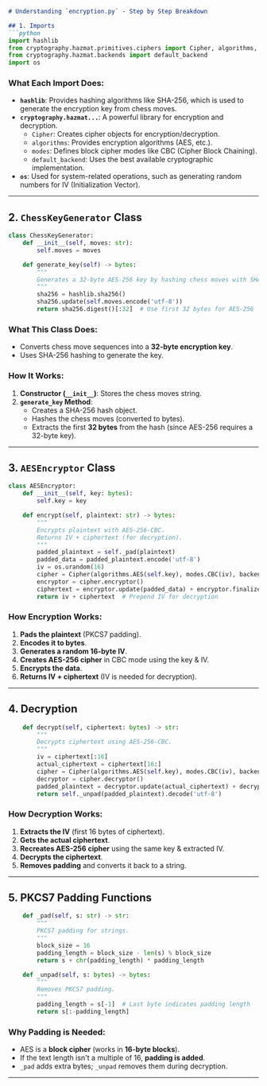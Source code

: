 ```md
# Understanding `encryption.py` - Step by Step Breakdown

## 1. Imports
```python
import hashlib
from cryptography.hazmat.primitives.ciphers import Cipher, algorithms, modes
from cryptography.hazmat.backends import default_backend
import os
```

### **What Each Import Does:**
- **`hashlib`**: Provides hashing algorithms like SHA-256, which is used to generate the encryption key from chess moves.
- **`cryptography.hazmat...`**: A powerful library for encryption and decryption.
  - `Cipher`: Creates cipher objects for encryption/decryption.
  - `algorithms`: Provides encryption algorithms (AES, etc.).
  - `modes`: Defines block cipher modes like CBC (Cipher Block Chaining).
  - `default_backend`: Uses the best available cryptographic implementation.
- **`os`**: Used for system-related operations, such as generating random numbers for IV (Initialization Vector).

---

## 2. `ChessKeyGenerator` Class
```python
class ChessKeyGenerator:
    def __init__(self, moves: str):
        self.moves = moves

    def generate_key(self) -> bytes:
        """
        Generates a 32-byte AES-256 key by hashing chess moves with SHA-256.
        """
        sha256 = hashlib.sha256()
        sha256.update(self.moves.encode('utf-8'))
        return sha256.digest()[:32]  # Use first 32 bytes for AES-256
```
### **What This Class Does:**
- Converts chess move sequences into a **32-byte encryption key**.
- Uses SHA-256 hashing to generate the key.

### **How It Works:**
1. **Constructor (`__init__`)**: Stores the chess moves string.
2. **`generate_key` Method**:
   - Creates a SHA-256 hash object.
   - Hashes the chess moves (converted to bytes).
   - Extracts the first **32 bytes** from the hash (since AES-256 requires a 32-byte key).

---

## 3. `AESEncryptor` Class
```python
class AESEncryptor:
    def __init__(self, key: bytes):
        self.key = key

    def encrypt(self, plaintext: str) -> bytes:
        """
        Encrypts plaintext with AES-256-CBC.
        Returns IV + ciphertext (for decryption).
        """
        padded_plaintext = self._pad(plaintext)
        padded_data = padded_plaintext.encode('utf-8')
        iv = os.urandom(16)
        cipher = Cipher(algorithms.AES(self.key), modes.CBC(iv), backend=default_backend())
        encryptor = cipher.encryptor()
        ciphertext = encryptor.update(padded_data) + encryptor.finalize()
        return iv + ciphertext  # Prepend IV for decryption
```
### **How Encryption Works:**
1. **Pads the plaintext** (PKCS7 padding).
2. **Encodes it to bytes**.
3. **Generates a random 16-byte IV**.
4. **Creates AES-256 cipher** in CBC mode using the key & IV.
5. **Encrypts the data**.
6. **Returns IV + ciphertext** (IV is needed for decryption).

---

## 4. Decryption
```python
    def decrypt(self, ciphertext: bytes) -> str:
        """
        Decrypts ciphertext using AES-256-CBC.
        """
        iv = ciphertext[:16]
        actual_ciphertext = ciphertext[16:]
        cipher = Cipher(algorithms.AES(self.key), modes.CBC(iv), backend=default_backend())
        decryptor = cipher.decryptor()
        padded_plaintext = decryptor.update(actual_ciphertext) + decryptor.finalize()
        return self._unpad(padded_plaintext).decode('utf-8')
```
### **How Decryption Works:**
1. **Extracts the IV** (first 16 bytes of ciphertext).
2. **Gets the actual ciphertext**.
3. **Recreates AES-256 cipher** using the same key & extracted IV.
4. **Decrypts the ciphertext**.
5. **Removes padding** and converts it back to a string.

---

## 5. PKCS7 Padding Functions
```python
    def _pad(self, s: str) -> str:
        """
        PKCS7 padding for strings.
        """
        block_size = 16
        padding_length = block_size - len(s) % block_size
        return s + chr(padding_length) * padding_length

    def _unpad(self, s: bytes) -> bytes:
        """
        Removes PKCS7 padding.
        """
        padding_length = s[-1]  # Last byte indicates padding length
        return s[:-padding_length]
```
### **Why Padding is Needed:**
- AES is a **block cipher** (works in **16-byte blocks**).
- If the text length isn't a multiple of 16, **padding is added**.
- `_pad` adds extra bytes; `_unpad` removes them during decryption.

---
